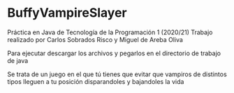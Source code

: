 # BuffyVampireSlayer
Práctica en Java de Tecnología de la Programación 1 (2020/21)
Trabajo realizado por Carlos Sobrados Risco y Miguel de Areba Oliva

Para ejecutar descargar los archivos y pegarlos en el directorio de trabajo de java

Se trata de un juego en el que tú tienes que evitar que vampiros de distintos tipos lleguen a tu posición disparandoles y bajandoles la vida
